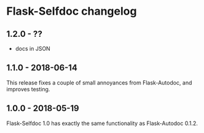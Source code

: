 # Flask-Selfdoc changelog

## 1.2.0 - ??
 - docs in JSON

## 1.1.0 - 2018-06-14
This release fixes a couple of small annoyances from Flask-Autodoc, and improves testing.

## 1.0.0 - 2018-05-19
Flask-Selfdoc 1.0 has exactly the same functionality as Flask-Autodoc 0.1.2.
